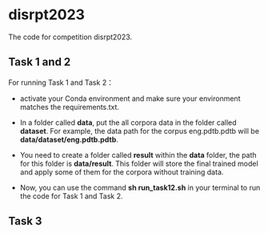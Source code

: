 # disrpt2023
The code for competition disrpt2023.

## Task 1 and 2
For running Task 1 and Task 2：
- activate your Conda environment and make sure your environment matches the requirements.txt. 

- In a folder called **data**, put the all corpora data in the folder called **dataset**. For example, the data path for the corpus eng.pdtb.pdtb will be **data/dataset/eng.pdtb.pdtb**.
- You need to create a folder called **result** within the **data** folder, the path for this folder is **data/result**. This folder will store the final trained model and apply some of them for the corpora without training data. 
- Now, you can use the command **sh run_task12.sh** in your terminal to run the code for Task 1 and Task 2.

## Task 3
